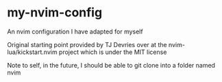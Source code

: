 # my-nvim-config
An nvim configuration I have adapted for myself

Original starting point provided by TJ Devries over at the nvim-lua/kickstart.nvim project which is under the MIT license

Note to self, in the future, I should be able to git clone into a folder named nvim



